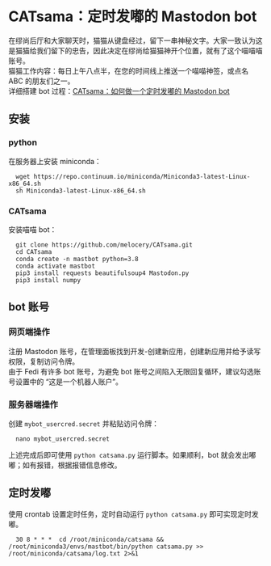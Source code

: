# CATsama：定时发嘟的 Mastodon bot


在缪尚后厅和大家聊天时，猫猫从键盘经过，留下一串神秘文字。大家一致认为这是猫猫给我们留下的忠告，因此决定在缪尚给猫猫神开个位置，就有了这个喵喵喵账号。  
猫猫工作内容：每日上午八点半，在您的时间线上推送一个喵喵神签，或点名 ABC 的朋友们之一。  
详细搭建 bot 过程：[CATsama：如何做一个定时发嘟的 Mastodon bot](https://tech.musain.club/2022/07/12/catsama/)

## 安装
### python
在服务器上安装 miniconda：  

```
  wget https://repo.continuum.io/miniconda/Miniconda3-latest-Linux-x86_64.sh
  sh Miniconda3-latest-Linux-x86_64.sh
```
### CATsama
安装喵喵 bot：  

```
  git clone https://github.com/melocery/CATsama.git
  cd CATsama
  conda create -n mastbot python=3.8
  conda activate mastbot
  pip3 install requests beautifulsoup4 Mastodon.py
  pip3 install numpy
```
## bot 账号
### 网页端操作
注册 Mastodon 账号，在管理面板找到开发-创建新应用，创建新应用并给予读写权限，复制访问令牌。  
由于 Fedi 有许多 bot 账号，为避免 bot 账号之间陷入无限回复循环，建议勾选账号设置中的 “这是一个机器人账户”。  
### 服务器端操作
创建 `mybot_usercred.secret` 并粘贴访问令牌：

```
  nano mybot_usercred.secret
```

上述完成后即可使用 `python catsama.py` 运行脚本。如果顺利，bot 就会发出嘟嘟；如有报错，根据报错信息修改。  

## 定时发嘟
使用 crontab 设置定时任务，定时自动运行 `python catsama.py` 即可实现定时发嘟。

```
  30 8 * * *  cd /root/miniconda/catsama && /root/miniconda3/envs/mastbot/bin/python catsama.py >> /root/miniconda/catsama/log.txt 2>&1
```
